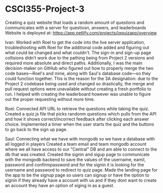 # CSCI355-Project-3
Creating a quiz website that loads a random amount of questions and communicates with a server for questiosn, answers, and leaderboards
Website is deployed at: https://app.netlify.com/projects/iqquizapp/overview

Ivan: Worked with Roel to get the code into the live server application, troubleshooting with Roel for the additional code added and figuring out what could be changed and what couldn't. The sign-in and sign-up page collisions didn’t work due to the pathing being from Project 2 versions and required more absolute and direct paths. Additionally, I was the main decision-maker on GitHub who figured out how to properly merge the two code bases—Roel's and mine, along with Saul's database code—so they could function together. This is the reason for the 3A designation: due to the Project 2 codebase being used and changed so drastically, the merge and pull request options were unavailable without creating a fresh portfolio to run. I helped with creating the leaderboard however was unable to figure out the proper requesting without more time. 


Roel: Connected API URL to retrieve  the questions while taking the quiz. Created a quiz.js file that picks randonm questions which pulls from the API and how it shows correct/incorrect feedback after clicking each answer choice. Implemented a timer when the user starts the quiz and the buttons to go back to the sign up page.


Saul:
Connecting what we have with mongodb so we have a database with all logged in players
Created a team email and team mongodb account where we all have access to our "Central" DB and am able to connect to the db that was created. 
Created the signin and sigup page to communicate with the mongodb backend to save the values of the username, eamil, password and confirmpassword and for the signin it is looking for the username and password to redirect to quiz page.
Made the landing page for the app to be the signup page so users can signup or have the option to signin if they already have a account with us and if they dont want to create an account they have an option of siging in as a guest. 
